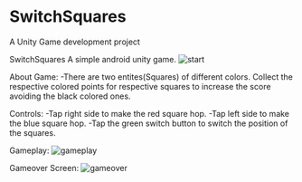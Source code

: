 # SwitchSquares
A Unity Game development project

SwitchSquares
    A simple android unity game.
    ![start](https://user-images.githubusercontent.com/104684412/222946353-9ade7bdb-c8cd-40bf-871b-3b636e142559.jpg)
    
    
About Game:
   -There are two entites(Squares) of different colors. 
    Collect the respective colored points for respective 
    squares to increase the score avoiding the black colored ones.
 
 
 
Controls:
    -Tap right side to make the red square hop.
    -Tap left side to make the blue square hop.
    -Tap the green switch button to switch the position of the squares.
    
    
    
Gameplay:
   ![gameplay](https://user-images.githubusercontent.com/104684412/222946399-163b8f92-ae86-4c92-bc27-0451ad3306b5.jpg)



Gameover Screen:
    ![gameover](https://user-images.githubusercontent.com/104684412/222946378-d941488d-4eee-4c9a-885b-74dc783e3f6b.jpg)
